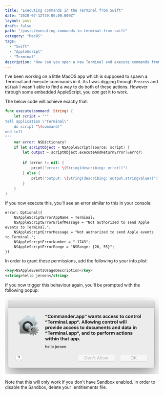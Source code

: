 ```yaml
---
title: "Executing commands in the Terminal from Swift"
date: "2020-07-12T20:00:00.000Z"
layout: post
draft: false
path: "/posts/executing-commands-in-terminal-from-swift"
category: "MacOS"
tags:
  - "Swift"
  - "AppleScript"
  - "Terminal"
description: "How can you open a new Terminal and execute commands from a Swift app?"
---
```


I've been working on a little MacOS app which is supposed to spawn a Terminal and execute commands in it. As I was digging through `Process` and `NSTask` I wasn't able to find a way to do both of these actions. However through some embedded AppleScript, you _can_ get it to work.

The below code will achieve exactly that:

```swift
func execute(command: String) {
    let script = """
tell application \"Terminal\"
    do script "\(command)"
end tell
"""
    var error: NSDictionary?
    if let scriptObject = NSAppleScript(source: script) {
        let output = scriptObject.executeAndReturnError(&error)
        
        if (error != nil) {
            print("error: \(String(describing: error))")
        } else {
            print("output: \(String(describing: output.stringValue))")
        }
    }
}
````

If you now execute this, you'll see an error similar to this in your console:

```
error: Optional({
    NSAppleScriptErrorAppName = Terminal;
    NSAppleScriptErrorBriefMessage = "Not authorized to send Apple events to Terminal.";
    NSAppleScriptErrorMessage = "Not authorized to send Apple events to Terminal.";
    NSAppleScriptErrorNumber = "-1743";
    NSAppleScriptErrorRange = "NSRange: {26, 55}";
})
```

In order to grant these permissions, add the following to your info.plist:

```xml
<key>NSAppleEventsUsageDescription</key>
<string>hello jeroen</string>
```

If you now trigger this behaviour again, you'll be prompted with the following popup:

![Permission request for Terminal interaction](./permissions.png)

Note that this will only work if you don't have Sandbox enabled. In order to disable the Sandbox, delete your .entitlements file.